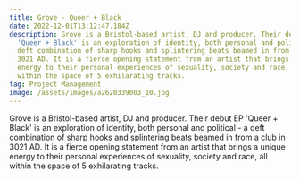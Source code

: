 ```yaml
---
title: Grove - Queer + Black
date: 2022-12-01T13:12:47.184Z
description: Grove is a Bristol-based artist, DJ and producer. Their debut EP
  'Queer + Black' is an exploration of identity, both personal and political - a
  deft combination of sharp hooks and splintering beats beamed in from a club in
  3021 AD. It is a fierce opening statement from an artist that brings a unique
  energy to their personal experiences of sexuality, society and race, all
  within the space of 5 exhilarating tracks.
tag: Project Management
image: /assets/images/a2620339003_10.jpg
---
```

Grove is a Bristol-based artist, DJ and producer. Their debut EP 'Queer + Black' is an exploration of identity, both personal and political - a deft combination of sharp hooks and splintering beats beamed in from a club in 3021 AD. It is a fierce opening statement from an artist that brings a unique energy to their personal experiences of sexuality, society and race, all within the space of 5 exhilarating tracks.